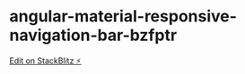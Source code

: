 # angular-material-responsive-navigation-bar-bzfptr

[Edit on StackBlitz ⚡️](https://stackblitz.com/edit/angular-material-responsive-navigation-bar-bzfptr)